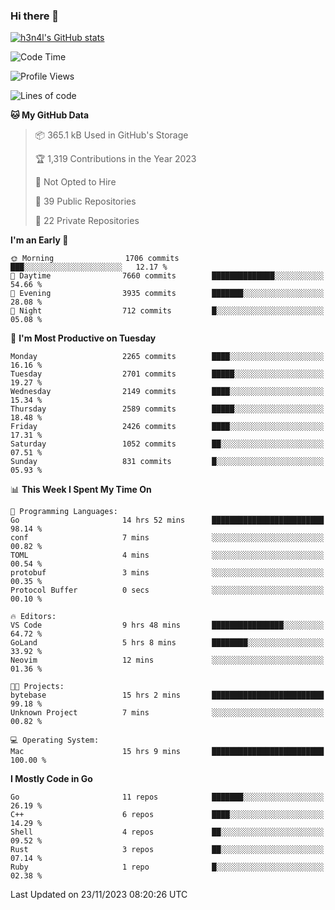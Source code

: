 ### Hi there 👋

[![h3n4l's GitHub stats](https://github-readme-stats.vercel.app/api?username=h3n4l&count_private=true&show_icons=true&theme=radical)](https://github.com/h3n4l/github-readme-stats)

<!--START_SECTION:waka-->
![Code Time](http://img.shields.io/badge/Code%20Time-1%2C726%20hrs%2045%20mins-blue)

![Profile Views](http://img.shields.io/badge/Profile%20Views-0-blue)

![Lines of code](https://img.shields.io/badge/From%20Hello%20World%20I%27ve%20Written-3.7%20million%20lines%20of%20code-blue)

**🐱 My GitHub Data** 

> 📦 365.1 kB Used in GitHub's Storage 
 > 
> 🏆 1,319 Contributions in the Year 2023
 > 
> 🚫 Not Opted to Hire
 > 
> 📜 39 Public Repositories 
 > 
> 🔑 22 Private Repositories 
 > 
**I'm an Early 🐤** 

```text
🌞 Morning                1706 commits        ███░░░░░░░░░░░░░░░░░░░░░░   12.17 % 
🌆 Daytime                7660 commits        ██████████████░░░░░░░░░░░   54.66 % 
🌃 Evening                3935 commits        ███████░░░░░░░░░░░░░░░░░░   28.08 % 
🌙 Night                  712 commits         █░░░░░░░░░░░░░░░░░░░░░░░░   05.08 % 
```
📅 **I'm Most Productive on Tuesday** 

```text
Monday                   2265 commits        ████░░░░░░░░░░░░░░░░░░░░░   16.16 % 
Tuesday                  2701 commits        █████░░░░░░░░░░░░░░░░░░░░   19.27 % 
Wednesday                2149 commits        ████░░░░░░░░░░░░░░░░░░░░░   15.34 % 
Thursday                 2589 commits        █████░░░░░░░░░░░░░░░░░░░░   18.48 % 
Friday                   2426 commits        ████░░░░░░░░░░░░░░░░░░░░░   17.31 % 
Saturday                 1052 commits        ██░░░░░░░░░░░░░░░░░░░░░░░   07.51 % 
Sunday                   831 commits         █░░░░░░░░░░░░░░░░░░░░░░░░   05.93 % 
```


📊 **This Week I Spent My Time On** 

```text
💬 Programming Languages: 
Go                       14 hrs 52 mins      █████████████████████████   98.14 % 
conf                     7 mins              ░░░░░░░░░░░░░░░░░░░░░░░░░   00.82 % 
TOML                     4 mins              ░░░░░░░░░░░░░░░░░░░░░░░░░   00.54 % 
protobuf                 3 mins              ░░░░░░░░░░░░░░░░░░░░░░░░░   00.35 % 
Protocol Buffer          0 secs              ░░░░░░░░░░░░░░░░░░░░░░░░░   00.10 % 

🔥 Editors: 
VS Code                  9 hrs 48 mins       ████████████████░░░░░░░░░   64.72 % 
GoLand                   5 hrs 8 mins        ████████░░░░░░░░░░░░░░░░░   33.92 % 
Neovim                   12 mins             ░░░░░░░░░░░░░░░░░░░░░░░░░   01.36 % 

🐱‍💻 Projects: 
bytebase                 15 hrs 2 mins       █████████████████████████   99.18 % 
Unknown Project          7 mins              ░░░░░░░░░░░░░░░░░░░░░░░░░   00.82 % 

💻 Operating System: 
Mac                      15 hrs 9 mins       █████████████████████████   100.00 % 
```

**I Mostly Code in Go** 

```text
Go                       11 repos            ███████░░░░░░░░░░░░░░░░░░   26.19 % 
C++                      6 repos             ████░░░░░░░░░░░░░░░░░░░░░   14.29 % 
Shell                    4 repos             ██░░░░░░░░░░░░░░░░░░░░░░░   09.52 % 
Rust                     3 repos             ██░░░░░░░░░░░░░░░░░░░░░░░   07.14 % 
Ruby                     1 repo              █░░░░░░░░░░░░░░░░░░░░░░░░   02.38 % 
```




 Last Updated on 23/11/2023 08:20:26 UTC
<!--END_SECTION:waka-->

